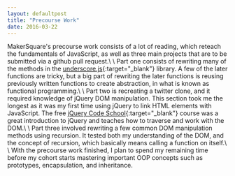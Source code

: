 ```yaml
---
layout: defaultpost
title: "Precourse Work"
date: 2016-03-22
---
```


MakerSquare's precourse work consists of a lot of reading, which reteach the fundamentals of JavaScript, as well as three main projects that are to be submitted via a github pull request.\\
\\
Part one consists of rewriting many of the methods in the [underscore.js](http://underscorejs.org/){:target="_blank"} library. A few of the later functions are tricky, but a big part of rewriting the later functions is reusing previously written functions to create abstraction, in what is known as functional programming.\\
\\
Part two is recreating a twitter clone, and it required knowledge of jQuery DOM manipulation. This section took me the longest as it was my first time using jQuery to link HTML elements with JavaScript. The free [jQuery Code School](https://www.codeschool.com/courses/try-jquery){:target="_blank"} course was a great introduction to jQuery and teaches how to traverse and work with the DOM.\\
\\
Part three involved rewriting a few common DOM manipulation methods using recursion. It tested both my understanding of the DOM, and the concept of recursion, which basically means calling a function on itself.\\
\\
With the precourse work finished, I plan to spend my remaining time before my cohort starts mastering important OOP concepts such as prototypes, encapsulation, and inheritance.